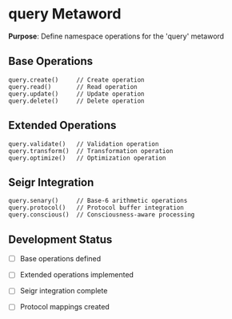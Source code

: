# query Metaword

**Purpose**: Define namespace operations for the 'query' metaword

## Base Operations

```hyphos
query.create()     // Create operation
query.read()       // Read operation  
query.update()     // Update operation
query.delete()     // Delete operation
```

## Extended Operations

```hyphos
query.validate()   // Validation operation
query.transform()  // Transformation operation
query.optimize()   // Optimization operation
```

## Seigr Integration

```hyphos
query.senary()     // Base-6 arithmetic operations
query.protocol()   // Protocol buffer integration
query.conscious()  // Consciousness-aware processing
```

## Development Status

- [ ] Base operations defined
- [ ] Extended operations implemented  
- [ ] Seigr integration complete
- [ ] Protocol mappings created

